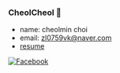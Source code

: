 ### CheolCheol 👋

<!--
**zlcjfalsvk/zlcjfalsvk** is a ✨ _special_ ✨ repository because its `README.md` (this file) appears on your GitHub profile.

Here are some ideas to get you started:

- 🔭 I’m currently working on ...
- 🌱 I’m currently learning ...
- 👯 I’m looking to collaborate on ...
- 🤔 I’m looking for help with ...
- 💬 Ask me about ...
- 📫 How to reach me: ...
- 😄 Pronouns: ...
- ⚡ Fun fact: ...
-->

- name: cheolmin choi
- email: zl0759vk@naver.com
- [resume](https://cheolcheol.notion.site/cheolcheol/Resume-9cc241aa3a7b41a1860d7b99ace40ef0Notion)

<!--
[![Notion](https://img.shields.io/badge/-Notion-1877f2?style=round-square&logo=Notion&labelColor=yellow&color=white&link=https://www.notion.so/cheolcheol/Portfolio-9cc241aa3a7b41a1860d7b99ace40ef0)](https://www.notion.so/cheolcheol/Portfolio-9cc241aa3a7b41a1860d7b99ace40ef0) 
-->

[![Facebook](https://img.shields.io/badge/-Facebook-1877f2?style=round-square&logo=facebook&logoColor=white&labelColor=blue&color=white&link=https://www.facebook.com/cheolmin.choi1)](https://www.facebook.com/cheolmin.choi1)
